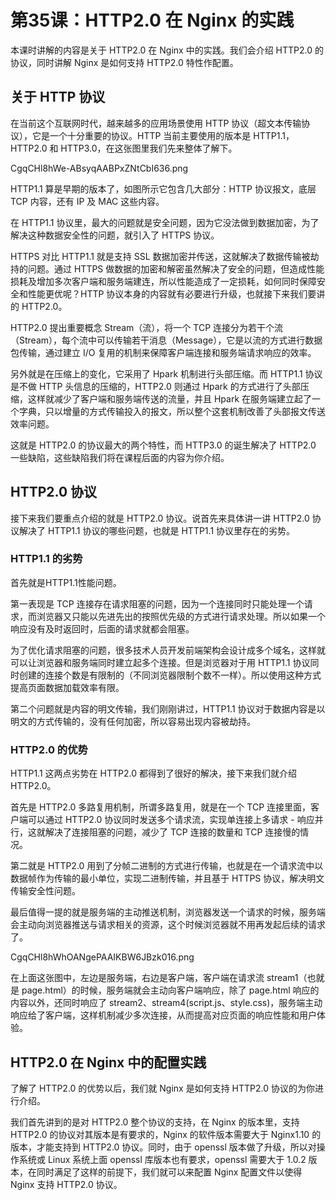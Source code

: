 # 第35课：HTTP2.0 在 Nginx 的实践

本课时讲解的内容是关于 HTTP2.0 在 Nginx 中的实践。我们会介绍 HTTP2.0 的协议，同时讲解 Nginx 是如何支持 HTTP2.0 特性作配置。

## 关于 HTTP 协议
在当前这个互联网时代，越来越多的应用场景使用 HTTP 协议（超文本传输协议），它是一个十分重要的协议。HTTP 当前主要使用的版本是 HTTP1.1，HTTP2.0 和 HTTP3.0，在这张图里我们先来整体了解下。

CgqCHl8hWe-ABsyqAABPxZNtCbI636.png

HTTP1.1 算是早期的版本了，如图所示它包含几大部分：HTTP 协议报文，底层 TCP 内容，还有 IP 及 MAC 这些内容。

在 HTTP1.1 协议里，最大的问题就是安全问题，因为它没法做到数据加密，为了解决这种数据安全性的问题，就引入了 HTTPS 协议。

HTTPS 对比 HTTP1.1 就是支持 SSL 数据加密并传送，这就解决了数据传输被劫持的问题。通过 HTTPS 做数据的加密和解密虽然解决了安全的问题，但造成性能损耗及增加多次客户端和服务端建连，所以性能造成了一定损耗，如何同时保障安全和性能更优呢？HTTP 协议本身的内容就有必要进行升级，也就接下来我们要讲的 HTTP2.0。

HTTP2.0 提出重要概念 Stream（流），将一个 TCP 连接分为若干个流（Stream），每个流中可以传输若干消息（Message），它是以流的方式进行数据包传输，通过建立 I/O 复用的机制来保障客户端连接和服务端请求响应的效率。

另外就是在压缩上的变化，它采用了 Hpark 机制进行头部压缩。而 HTTP1.1 协议是不做 HTTP 头信息的压缩的，HTTP2.0 则通过 Hpark 的方式进行了头部压缩，这样就减少了客户端和服务端传送的流量，并且 Hpark 在服务端建立起了一个字典，只以增量的方式传输投入的报文，所以整个这套机制改善了头部报文传送效率问题。

这就是 HTTP2.0 的协议最大的两个特性，而 HTTP3.0 的诞生解决了 HTTP2.0 一些缺陷，这些缺陷我们将在课程后面的内容为你介绍。

## HTTP2.0 协议
接下来我们要重点介绍的就是 HTTP2.0 协议。说首先来具体讲一讲 HTTP2.0 协议解决了 HTTP1.1 协议的哪些问题，也就是 HTTP1.1 协议里存在的劣势。

### HTTP1.1 的劣势
首先就是HTTP1.1性能问题。

第一表现是 TCP 连接存在请求阻塞的问题，因为一个连接同时只能处理一个请求，而浏览器又只能以先进先出的按照优先级的方式进行请求处理。所以如果一个响应没有及时返回时，后面的请求就都会阻塞。

为了优化请求阻塞的问题，很多技术人员开发前端架构会设计成多个域名，这样就可以让浏览器和服务端同时建立起多个连接。但是浏览器对于用 HTTP1.1 协议同时创建的连接个数是有限制的（不同浏览器限制个数不一样）。所以使用这种方式提高页面数据加载效率有限。

第二个问题就是内容的明文传输，我们刚刚讲过，HTTP1.1 协议对于数据内容是以明文的方式传输的，没有任何加密，所以容易出现内容被劫持。

###  HTTP2.0 的优势
HTTP1.1 这两点劣势在 HTTP2.0 都得到了很好的解决，接下来我们就介绍 HTTP2.0。

首先是 HTTP2.0 多路复用机制，所谓多路复用，就是在一个 TCP 连接里面，客户端可以通过 HTTP2.0 协议同时发送多个请求流，实现单连接上多请求 - 响应并行，这就解决了连接阻塞的问题，减少了 TCP 连接的数量和 TCP 连接慢的情况。

第二就是 HTTP2.0 用到了分帧二进制的方式进行传输，也就是在一个请求流中以数据帧作为传输的最小单位，实现二进制传输，并且基于 HTTPS 协议，解决明文传输安全性问题。

最后值得一提的就是服务端的主动推送机制，浏览器发送一个请求的时候，服务端会主动向浏览器推送与请求相关的资源，这个时候浏览器就不用再发起后续的请求了。


CgqCHl8hWhOANgePAAIKBW6JBzk016.png


在上面这张图中，左边是服务端，右边是客户端，客户端在请求流 stream1（也就是 page.html）的时候，服务端就会主动向客户端响应，除了 page.html 响应的内容以外，还同时响应了 stream2、stream4(script.js、style.css)，服务端主动响应给了客户端，这样机制减少多次连接，从而提高对应页面的响应性能和用户体验。

## HTTP2.0 在 Nginx 中的配置实践
了解了 HTTP2.0 的优势以后，我们就 Nginx 是如何支持 HTTP2.0 协议的为你进行介绍。

我们首先讲到的是对 HTTP2.0 整个协议的支持，在 Nginx 的版本里，支持 HTTP2.0 的协议对其版本是有要求的，Nginx 的软件版本需要大于 Nginx1.10 的版本，才能支持到 HTTP2.0 协议。同时，由于 openssl 版本做了升级，所以对操作系统或 Linux 系统上面 openssl 库版本也有要求，openssl 需要大于 1.0.2 版本，在同时满足了这样的前提下，我们就可以来配置 Nginx 配置文件以使得 Nginx 支持 HTTP2.0 协议。